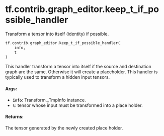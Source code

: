 <div itemscope itemtype="http://developers.google.com/ReferenceObject">
<meta itemprop="name" content="tf.contrib.graph_editor.keep_t_if_possible_handler" />
<meta itemprop="path" content="Stable" />
</div>

# tf.contrib.graph_editor.keep_t_if_possible_handler

Transform a tensor into itself (identity) if possible.

``` python
tf.contrib.graph_editor.keep_t_if_possible_handler(
    info,
    t
)
```

<!-- Placeholder for "Used in" -->

This handler transform a tensor into itself if the source and destination
graph are the same. Otherwise it will create a placeholder.
This handler is typically used to transform a hidden input tensors.

#### Args:


* <b>`info`</b>: Transform._TmpInfo instance.
* <b>`t`</b>: tensor whose input must be transformed into a place holder.

#### Returns:

The tensor generated by the newly created place holder.
